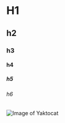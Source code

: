 # H1

## h2

### h3

#### h4

##### h5

###### h6

![Image of Yaktocat](https://octodex.github.com/images/yaktocat.png)
